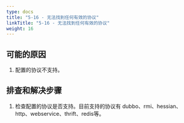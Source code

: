 ```yaml
---
type: docs
title: "5-16 - 无法找到任何有效的协议"
linkTitle: "5-16 - 无法找到任何有效的协议"
weight: 16
---
```


## 可能的原因

1. 配置的协议不支持。

## 排查和解决步骤

1. 检查配置的协议是否支持。目前支持的协议有 dubbo、rmi、hessian、http、webservice、thrift、redis等。

<p style="margin-top: 3rem;"> </p>